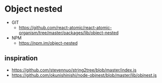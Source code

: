 Object nested
===============
   * GIT
      * https://github.com/react-atomic/react-atomic-organism/tree/master/packages/lib/object-nested
   * NPM
      * https://npm.im/object-nested

## inspiration
   * https://github.com/stevennuo/string2tree/blob/master/index.js
   * https://github.com/okunishinishi/node-objnest/blob/master/lib/objnest.js

